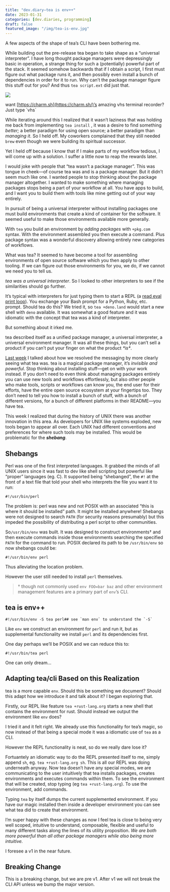 ```yaml
---
title: "dev.diary—tea is env++"
date: 2023-01-31
categories: [dev.diaries, programming]
draft: false
featured_image: "/img/tea-is-env.jpg"
---
```

A few aspects of the shape of tea’s CLI have been bothering me.

While building out the pre-release tea began to take shape as a “universal interpreter”. I have long thought package managers were depressingly basic in operation, a strange thing for such a (potentially) powerful part of the stack. It seemed somehow backwards that if I obtain a script, I first must figure out what package runs it, and then possibly even install a bunch of dependencies in order for it to run. Why can’t the package manager figure this stuff out for you? And thus `tea script.ext` did just that.

![](https://miro.medium.com/v2/resize:fit:1000/1*7F_695_rMJ8JNn7Sa_pR9g.jpeg)

want [https://charm.sh](https://charm.sh/)’s amazing vhs terminal recorder? Just type \`vhs\`

While iterating around this I realized that it wasn’t laziness that was holding me back from implementing `tea install` , it was a desire to find something _better;_ a better paradigm for using open source; a better paradigm than _managing it_. So I held off. My coworkers complained that they still needed `brew` even though we were building its spiritual successor.

Yet I held off because I know that if I make parts of my workflow tedious, I will come up with a solution. I suffer a little now to reap the rewards later.

I would joke with people that “tea wasn’t a package manager”. This was tongue in cheek—of course tea was and is a package manager. But it didn’t seem much like one. I wanted people to stop thinking about the package manager altogether. I wanted to make something where managing packages stops being a part of your workflow at all. You have apps to build, and I want you to build them with tools like mine getting out of your way entirely.

In pursuit of being a universal interpreter without installing packages one must build environments that create a kind of container for the software. It seemed useful to make those environments available more generally.

With `tea` you build an environment by _adding packages_ with `+pkg.com` syntax. With the environment assembled you then execute a command. Plus package syntax was a wonderful discovery allowing entirely new categories of workflows.

What was tea? It seemed to have become a tool for assembling environments of open source software which you then apply to other tooling. If we can figure out those environments for you, we do, if we cannot we need you to tell us.

_tea was a_ _universal interpreter_. So I looked to other interpreters to see if the similarities should go further.

It’s typical with interpreters for just typing them to start a REPL (a [read eval print loop](https://en.wikipedia.org/wiki/Read%E2%80%93eval%E2%80%93print_loop)). You exchange your Bash prompt for a Python, Ruby, etc. prompt. Should tea do this? We tried it, so `tea +deno.land` would start a new shell with `deno` available. It was somewhat a good feature and it was idiomatic with the concept that tea was a kind of interpreter.

But something about it irked me.

tea described itself as a unified package manager, a universal interpreter, a universal environment manager. It was all these things, but you can’t sell a product if you can’t put your finger on what the product _\*is\*_.

[Last week](https://medium.com/teaxyz/dev-diary-finding-the-fun-1b351431fcac) I talked about how we resolved the messaging by more clearly seeing what tea was. tea is a magical package manager, it’s _invisible and powerful_. Stop thinking about installing stuff—get on with your work instead. If you don’t need to even think about managing packages entirely you can use new tools and workflows effortlessly, but also other people who make tools, scripts or workflows can know you, the end user for their efforts, have the entire open source ecosystem at your fingertips too. They don’t need to tell you how to install a bunch of stuff, with a bunch of different versions, for a bunch of different platforms in their README—you have tea.

This week I realized that during the history of UNIX there was another innovation in this area. As developers for UNIX like systems exploded, new tools began to appear all over. Each UNIX had different conventions and preferences for where such tools may be installed. This would be problematic for the **_shebang_**.

## Shebangs

Perl was one of the first interpreted languages. It grabbed the minds of all UNIX users since it was fast to dev like shell scripting but powerful like “proper” languages (eg. C). It supported being “shebanged”, the `#!` at the front of a text file that told your shell who interprets the file you want it to run:

```
#!/usr/bin/perl
```

The problem is: perl was new and not POSIX with an associated “this is where it should be installed” path. It might be installed anywhere! Shebangs were not designed to search `PATH` (for security reasons presumably) but this impeded the possibility of distributing a perl script to other communities.

So`/usr/bin/env` was built. It was designed to construct environments† and then execute commands inside those environments searching the specified `PATH` for the command to run. POSIX declared its path to be `/usr/bin/env` so now shebangs could be:

```
#!/usr/bin/env perl
```

Thus alleviating the location problem.

However the user still needed to install `perl` themselves.

> † though not commonly used `env FOO=bar baz` and other environment management features are a primary part of `env`’s CLI.

## tea is env++

```
#!/usr/bin/env -S tea perl## see `man env` to understand the `-S`
```

Like `env` we construct an environment for `perl` and run it, but as supplemental functionality we install `perl` and its dependencies first.

One day perhaps we’ll be POSIX and we can reduce this to:

```
#!/usr/bin/tea perl
```

One can only dream…

## Adapting tea/cli Based on this Realization

tea is a more capable `env`. Should this be something we document? Should this adapt how we introduce it and talk about it? I began exploring that.

Firstly, our REPL like feature `tea +rust-lang.org` starts a new shell that contains the environment for rust. Should instead we output the environment like `env` does?

I tried it and it felt right. We already use this functionality for tea’s magic, so now instead of that being a special mode it was a idiomatic use of `tea` as a CLI.

However the REPL functionality is neat, so do we really dare lose it?

Fortuantely an idiomatic way to do the REPL presented itself to me, simply append `sh`, eg. `tea +rust-lang.org sh`. This is all our REPL was doing underneath anyway. Now tea doesn’t have any special modes, we are communicating to the user intuitively that tea installs packages, creates environments and executes commands within them. To see the environment that will be created, stop typing (eg `tea +rust-lang.org`). To use the environment, add commands.

Typing `tea` by itself dumps the current supplemented environment. If you have our magic installed then inside a developer environment you can see what tea did to create that environment.

I’m super happy with these changes as now I feel tea is close to being very well scoped, intuitive to understand, composable, flexible and useful to many different tasks along the lines of its utility proposition. _We are both more powerful than all other package managers while also being more intuitive._

I foresee a v1 in the near future.

## Breaking Change

This is a breaking change, but we are pre v1. After v1 we will not break the CLI API unless we bump the major version.
